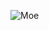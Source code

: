 ![Moe](https://camo.githubusercontent.com/86472e4ac43f0e654c6ae2b08a395d36ee2627ead72ef5116f1fe2ee337774cd/68747470733a2f2f636f756e742e6765746c6f6c692e636f6d2f6765742f406a6d6972313f7468656d653d72756c653334)
